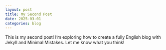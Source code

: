 ```yaml
---
layout: post
title: My Second Post
date: 2025-03-01
categories: blog
---
```

This is my second post! I’m exploring how to create a fully English blog with Jekyll and Minimal Mistakes. Let me know what you think!
